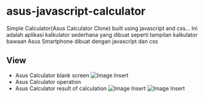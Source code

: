 # asus-javascript-calculator
Simple Calculator(Asus Calculator Clone) built using javascript and css...
Ini adalah aplikasi kalkulator sederhana yang dibuat seperti tampilan  kalkulator bawaan Asus Smartphone dibuat dengan javascript dan css
## View
* Asus Calculator blank screen ![Image Insert](https://github.com/venomofcode/asus-javascript-calculator/blob/master/img/1.JPG?raw=true)
* Asus Calculator operation 
* Asus Calculator result of calculation
![Image Insert](https://github.com/venomofcode/asus-javascript-calculator/blob/master/img/2.JPG?raw=true)
![Image Insert](https://github.com/venomofcode/asus-javascript-calculator/blob/master/img/3.JPG?raw=true)

